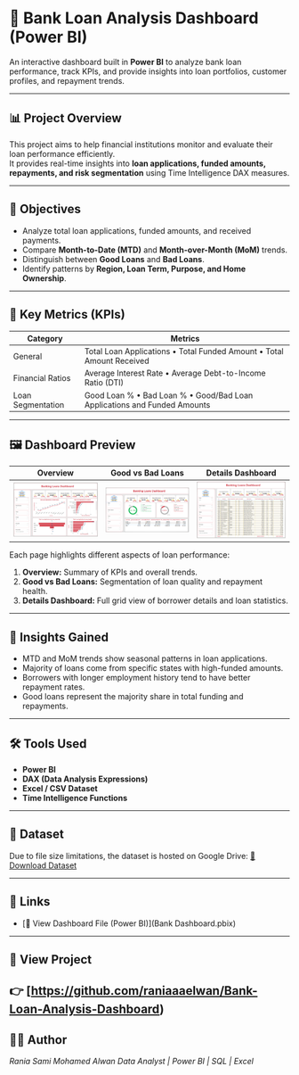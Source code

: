 # 🏦 Bank Loan Analysis Dashboard (Power BI)

An interactive dashboard built in **Power BI** to analyze bank loan performance, track KPIs, and provide insights into loan portfolios, customer profiles, and repayment trends.

---

## 📊 Project Overview

This project aims to help financial institutions monitor and evaluate their loan performance efficiently.  
It provides real-time insights into **loan applications, funded amounts, repayments, and risk segmentation** using Time Intelligence DAX measures.

---

## 🎯 Objectives

- Analyze total loan applications, funded amounts, and received payments.
- Compare **Month-to-Date (MTD)** and **Month-over-Month (MoM)** trends.
- Distinguish between **Good Loans** and **Bad Loans**.
- Identify patterns by **Region, Loan Term, Purpose, and Home Ownership**.

---

## 🧩 Key Metrics (KPIs)

| Category | Metrics |
|-----------|----------|
| General | Total Loan Applications • Total Funded Amount • Total Amount Received |
| Financial Ratios | Average Interest Rate • Average Debt-to-Income Ratio (DTI) |
| Loan Segmentation | Good Loan % • Bad Loan % • Good/Bad Loan Applications and Funded Amounts |

---

## 🖼️ Dashboard Preview

| Overview | Good vs Bad Loans | Details Dashboard |
|-----------|------------------|------------------|
| ![Overview](Bank1.PNG) | ![Good vs Bad Loans](Bank2.PNG) | ![Details Dashboard](Bank3.PNG) |

Each page highlights different aspects of loan performance:
1. **Overview:** Summary of KPIs and overall trends.  
2. **Good vs Bad Loans:** Segmentation of loan quality and repayment health.  
3. **Details Dashboard:** Full grid view of borrower details and loan statistics.

---

## 🧠 Insights Gained

- MTD and MoM trends show seasonal patterns in loan applications.  
- Majority of loans come from specific states with high-funded amounts.  
- Borrowers with longer employment history tend to have better repayment rates.  
- Good loans represent the majority share in total funding and repayments.

---

## 🛠️ Tools Used
- **Power BI**
- **DAX (Data Analysis Expressions)**
- **Excel / CSV Dataset**
- **Time Intelligence Functions**

---

## 📁 Dataset
Due to file size limitations, the dataset is hosted on Google Drive:
[🔗 Download Dataset](https://drive.google.com/file/d/1z87XG0INt_z-SyqgDyXolEN69Y-xe0Ab/view?usp=sharing)

---
## 🔗 Links
- [📂 View Dashboard File (Power BI)](Bank Dashboard.pbix)
---

## 🔗 View Project
👉 [https://github.com/raniaaaelwan/Bank-Loan-Analysis-Dashboard)
---

## 👩‍💻 Author
*Rania Sami Mohamed Alwan*
_Data Analyst | Power BI | SQL | Excel_
